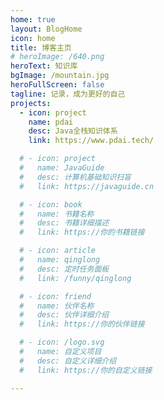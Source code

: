 ```yaml
---
home: true
layout: BlogHome
icon: home
title: 博客主页
# heroImage: /640.png
heroText: 知识库
bgImage: /mountain.jpg
heroFullScreen: false
tagline: 记录，成为更好的自己
projects:
  - icon: project
    name: pdai
    desc: Java全栈知识体系
    link: https://www.pdai.tech/

  # - icon: project
  #   name: JavaGuide
  #   desc: 计算机基础知识扫盲
  #   link: https://javaguide.cn

  # - icon: book
  #   name: 书籍名称
  #   desc: 书籍详细描述
  #   link: https://你的书籍链接

  # - icon: article
  #   name: qinglong
  #   desc: 定时任务面板
  #   link: /funny/qinglong

  # - icon: friend
  #   name: 伙伴名称
  #   desc: 伙伴详细介绍
  #   link: https://你的伙伴链接

  # - icon: /logo.svg
  #   name: 自定义项目
  #   desc: 自定义详细介绍
  #   link: https://你的自定义链接

---
```


